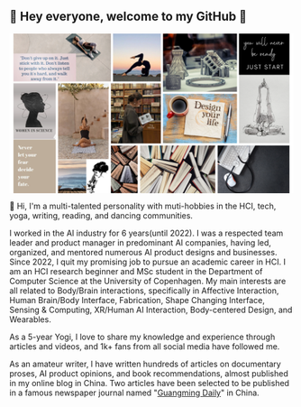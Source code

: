 ## 👋 Hey everyone, welcome to my GitHub 👋
<a href="URL_REDIRECT" target="blank"><img align="center" src="https://github.com/montaneH/MengtingHuang/blob/main/collage.png" height="" /></a>


👋 Hi, I'm a multi-talented personality with muti-hobbies in the HCI, tech, yoga, writing, reading, and dancing communities. 

I worked in the AI industry for 6 years(until 2022). I was a respected team leader and product manager in predominant AI companies, having led, organized, and mentored numerous AI product designs and businesses. Since 2022, I quit my promising job to pursue an academic career in HCI. I am an HCI research beginner and MSc student in the Department of Computer Science at the University of Copenhagen. My main interests are all related to Body/Brain interactions, specifically in Affective Interaction, Human Brain/Body Interface, Fabrication, Shape Changing Interface,  Sensing \& Computing, XR/Human AI Interaction, Body-centered Design, and Wearables.

As a 5-year Yogi, I love to share my knowledge and experience through articles and videos, and 1k+ fans from all social media have followed me. 

As an amateur writer, I have written hundreds of articles on documentary proses, AI product opinions, and book recommendations, almost published in my online blog in China. Two articles have been selected to be published in a famous newspaper journal named "[Guangming Daily](https://en.wikipedia.org/wiki/Guangming_Daily)" in China.
